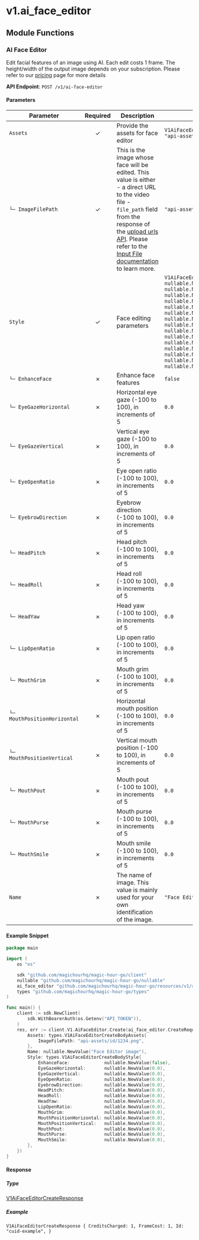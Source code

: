 # v1.ai_face_editor

## Module Functions
### AI Face Editor <a name="create"></a>

Edit facial features of an image using AI. Each edit costs 1 frame. The height/width of the output image depends on your subscription. Please refer to our [pricing](/pricing) page for more details

**API Endpoint**: `POST /v1/ai-face-editor`

#### Parameters

| Parameter | Required | Description | Example |
|-----------|:--------:|-------------|--------|
| `Assets` | ✓ | Provide the assets for face editor | `V1AiFaceEditorCreateBodyAssets {ImageFilePath: "api-assets/id/1234.png",}` |
| `└─ ImageFilePath` | ✓ | This is the image whose face will be edited. This value is either - a direct URL to the video file - `file_path` field from the response of the [upload urls API](https://docs.magichour.ai/api-reference/files/generate-asset-upload-urls).  Please refer to the [Input File documentation](https://docs.magichour.ai/api-reference/files/generate-asset-upload-urls#input-file) to learn more.  | `"api-assets/id/1234.png"` |
| `Style` | ✓ | Face editing parameters | `V1AiFaceEditorCreateBodyStyle {EnhanceFace: nullable.NewValue(false),EyeGazeHorizontal: nullable.NewValue(0.0),EyeGazeVertical: nullable.NewValue(0.0),EyeOpenRatio: nullable.NewValue(0.0),EyebrowDirection: nullable.NewValue(0.0),HeadPitch: nullable.NewValue(0.0),HeadRoll: nullable.NewValue(0.0),HeadYaw: nullable.NewValue(0.0),LipOpenRatio: nullable.NewValue(0.0),MouthGrim: nullable.NewValue(0.0),MouthPositionHorizontal: nullable.NewValue(0.0),MouthPositionVertical: nullable.NewValue(0.0),MouthPout: nullable.NewValue(0.0),MouthPurse: nullable.NewValue(0.0),MouthSmile: nullable.NewValue(0.0),}` |
| `└─ EnhanceFace` | ✗ | Enhance face features | `false` |
| `└─ EyeGazeHorizontal` | ✗ | Horizontal eye gaze (-100 to 100), in increments of 5 | `0.0` |
| `└─ EyeGazeVertical` | ✗ | Vertical eye gaze (-100 to 100), in increments of 5 | `0.0` |
| `└─ EyeOpenRatio` | ✗ | Eye open ratio (-100 to 100), in increments of 5 | `0.0` |
| `└─ EyebrowDirection` | ✗ | Eyebrow direction (-100 to 100), in increments of 5 | `0.0` |
| `└─ HeadPitch` | ✗ | Head pitch (-100 to 100), in increments of 5 | `0.0` |
| `└─ HeadRoll` | ✗ | Head roll (-100 to 100), in increments of 5 | `0.0` |
| `└─ HeadYaw` | ✗ | Head yaw (-100 to 100), in increments of 5 | `0.0` |
| `└─ LipOpenRatio` | ✗ | Lip open ratio (-100 to 100), in increments of 5 | `0.0` |
| `└─ MouthGrim` | ✗ | Mouth grim (-100 to 100), in increments of 5 | `0.0` |
| `└─ MouthPositionHorizontal` | ✗ | Horizontal mouth position (-100 to 100), in increments of 5 | `0.0` |
| `└─ MouthPositionVertical` | ✗ | Vertical mouth position (-100 to 100), in increments of 5 | `0.0` |
| `└─ MouthPout` | ✗ | Mouth pout (-100 to 100), in increments of 5 | `0.0` |
| `└─ MouthPurse` | ✗ | Mouth purse (-100 to 100), in increments of 5 | `0.0` |
| `└─ MouthSmile` | ✗ | Mouth smile (-100 to 100), in increments of 5 | `0.0` |
| `Name` | ✗ | The name of image. This value is mainly used for your own identification of the image. | `"Face Editor image"` |

#### Example Snippet

```go
package main

import (
	os "os"

	sdk "github.com/magichourhq/magic-hour-go/client"
	nullable "github.com/magichourhq/magic-hour-go/nullable"
	ai_face_editor "github.com/magichourhq/magic-hour-go/resources/v1/ai_face_editor"
	types "github.com/magichourhq/magic-hour-go/types"
)

func main() {
	client := sdk.NewClient(
		sdk.WithBearerAuth(os.Getenv("API_TOKEN")),
	)
	res, err := client.V1.AiFaceEditor.Create(ai_face_editor.CreateRequest{
		Assets: types.V1AiFaceEditorCreateBodyAssets{
			ImageFilePath: "api-assets/id/1234.png",
		},
		Name: nullable.NewValue("Face Editor image"),
		Style: types.V1AiFaceEditorCreateBodyStyle{
			EnhanceFace:             nullable.NewValue(false),
			EyeGazeHorizontal:       nullable.NewValue(0.0),
			EyeGazeVertical:         nullable.NewValue(0.0),
			EyeOpenRatio:            nullable.NewValue(0.0),
			EyebrowDirection:        nullable.NewValue(0.0),
			HeadPitch:               nullable.NewValue(0.0),
			HeadRoll:                nullable.NewValue(0.0),
			HeadYaw:                 nullable.NewValue(0.0),
			LipOpenRatio:            nullable.NewValue(0.0),
			MouthGrim:               nullable.NewValue(0.0),
			MouthPositionHorizontal: nullable.NewValue(0.0),
			MouthPositionVertical:   nullable.NewValue(0.0),
			MouthPout:               nullable.NewValue(0.0),
			MouthPurse:              nullable.NewValue(0.0),
			MouthSmile:              nullable.NewValue(0.0),
		},
	})
}

```

#### Response

##### Type
[V1AiFaceEditorCreateResponse](/types/v1_ai_face_editor_create_response.go)

##### Example
`V1AiFaceEditorCreateResponse {
CreditsCharged: 1,
FrameCost: 1,
Id: "cuid-example",
}`
<!-- CUSTOM DOCS START -->

<!-- CUSTOM DOCS END -->

